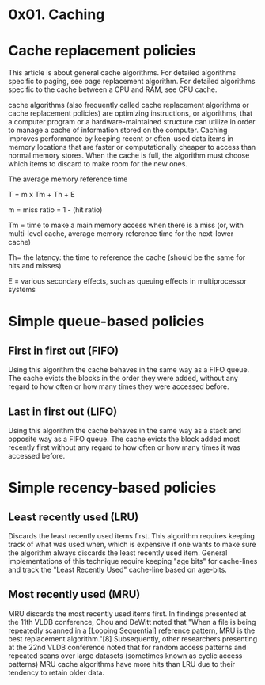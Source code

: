 0x01. Caching
=
Cache replacement policies
=

This article is about general cache algorithms. For detailed algorithms specific to paging, see page replacement algorithm. For detailed algorithms specific to the cache between a CPU and RAM, see CPU cache.

cache algorithms (also frequently called cache replacement algorithms or cache replacement policies) are optimizing instructions, or algorithms, that a computer program or a hardware-maintained structure can utilize in order to manage a cache of information stored on the computer. Caching improves performance by keeping recent or often-used data items in memory locations that are faster or computationally cheaper to access than normal memory stores. When the cache is full, the algorithm must choose which items to discard to make room for the new ones.

The average memory reference time

 T = m x Tm + Th + E

 m = miss ratio = 1 - (hit ratio)

 Tm = time to make a main memory access when there is a miss (or, with multi-level cache, average memory reference time for the next-lower cache)

 Th= the latency: the time to reference the cache (should be the same for hits and misses)

 E = various secondary effects, such as queuing effects in multiprocessor systems

Simple queue-based policies
=

<h2>First in first out (FIFO)</h2>

Using this algorithm the cache behaves in the same way as a FIFO queue. The cache evicts the blocks in the order they were added, without any regard to how often or how many times they were accessed before.

<h2>Last in first out (LIFO)</h2>

Using this algorithm the cache behaves in the same way as a stack and opposite way as a FIFO queue. The cache evicts the block added most recently first without any regard to how often or how many times it was accessed before.

Simple recency-based policies
=

<h2>Least recently used (LRU)</h2>

Discards the least recently used items first. This algorithm requires keeping track of what was used when, which is expensive if one wants to make sure the algorithm always discards the least recently used item. General implementations of this technique require keeping "age bits" for cache-lines and track the "Least Recently Used" cache-line based on age-bits.

<h2>Most recently used (MRU)</h2>

MRU discards the most recently used items first. In findings presented at the 11th VLDB conference, Chou and DeWitt noted that "When a file is being repeatedly scanned in a [Looping Sequential] reference pattern, MRU is the best replacement algorithm."[8] Subsequently, other researchers presenting at the 22nd VLDB conference noted that for random access patterns and repeated scans over large datasets (sometimes known as cyclic access patterns) MRU cache algorithms have more hits than LRU due to their tendency to retain older data.
